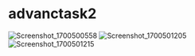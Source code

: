 # advanctask2
![Screenshot_1700500558](https://github.com/aalaa-hesham/advanctask2/assets/105153009/a00f3d66-82ac-4436-97f4-fd3edf6006d6)
![Screenshot_1700501205](https://github.com/aalaa-hesham/advanctask2/assets/105153009/0f3ef4c3-17dd-4868-a928-b96ecae1d109)
![Screenshot_1700501215](https://github.com/aalaa-hesham/advanctask2/assets/105153009/0a075d44-e6f0-4cb3-ae69-122d6f699e53)






    
